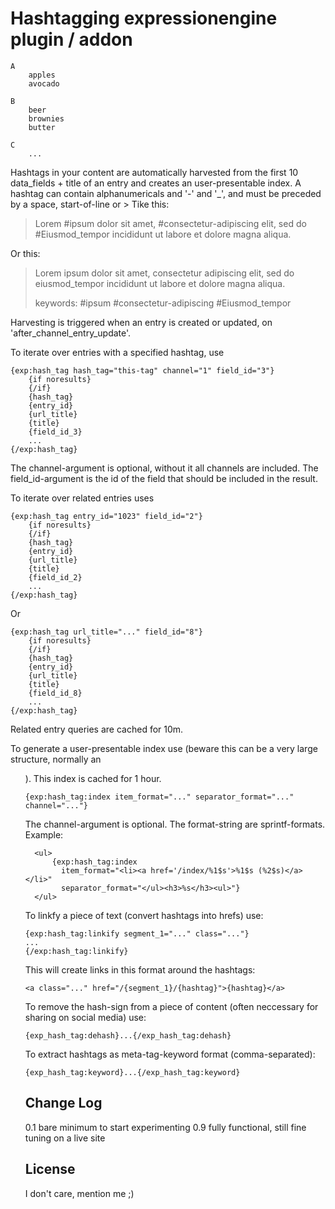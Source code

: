 # Hashtagging expressionengine plugin / addon

    A
        apples        
        avocado
        
    B
        beer
        brownies
        butter
                
    C
        ...


Hashtags in your content are automatically harvested from the first 10 data_fields + title of an entry and creates an user-presentable index.
A hashtag can contain alphanumericals and '-' and '_', and must be preceded by a space, start-of-line or &gt; Tike this:

> Lorem #ipsum dolor sit amet, #consectetur-adipiscing elit, sed do #Eiusmod_tempor incididunt ut labore et dolore magna aliqua. 

Or this:

> Lorem ipsum dolor sit amet, consectetur adipiscing elit, sed do eiusmod_tempor incididunt ut labore et dolore magna aliqua. 
> 
> keywords: #ipsum #consectetur-adipiscing #Eiusmod_tempor

Harvesting is triggered when an entry is created or updated, on 'after_channel_entry_update'.

To iterate over entries with a specified hashtag, use

    {exp:hash_tag hash_tag="this-tag" channel="1" field_id="3"}
        {if noresults}
        {/if}
        {hash_tag}
        {entry_id}
        {url_title}
        {title}
        {field_id_3}
        ...
    {/exp:hash_tag}

The channel-argument is optional, without it all channels are included. The field_id-argument is the id of the field that should be included in the result.

To iterate over related entries uses

    {exp:hash_tag entry_id="1023" field_id="2"}
        {if noresults}
        {/if}
        {hash_tag}
        {entry_id}
        {url_title}
        {title}
        {field_id_2}
        ...
    {/exp:hash_tag}

Or

    {exp:hash_tag url_title="..." field_id="8"}
        {if noresults}
        {/if}
        {hash_tag}
        {entry_id}
        {url_title}
        {title}
        {field_id_8}
        ...
    {/exp:hash_tag}

Related entry queries are cached for 10m.

To generate a user-presentable index use (beware this can be a very large structure, normally an <UL>). 
This index is cached for 1 hour.


    {exp:hash_tag:index item_format="..." separator_format="..." channel="..."}
   
The channel-argument is optional. The format-string are sprintf-formats. Example:

      <ul>
    	  {exp:hash_tag:index 
    	    item_format="<li><a href='/index/%1$s'>%1$s (%2$s)</a></li>" 
    	    separator_format="</ul><h3>%s</h3><ul>"}
      </ul>
  

To linkfy a piece of text (convert hashtags into hrefs) use:

    {exp:hash_tag:linkify segment_1="..." class="..."}
    ...
    {/exp:hash_tag:linkify}
    
This will create links in this format around the hashtags:
  
    <a class="..." href="/{segment_1}/{hashtag}">{hashtag}</a>  
    
To remove the hash-sign from a piece of content (often neccessary for sharing on social media) use:

    {exp_hash_tag:dehash}...{/exp_hash_tag:dehash}
    
To extract hashtags as meta-tag-keyword format (comma-separated):

    {exp_hash_tag:keyword}...{/exp_hash_tag:keyword}


## Change Log

0.1 bare minimum to start experimenting
0.9 fully functional, still fine tuning on a live site
    
    
## License

I don't care, mention me ;)
